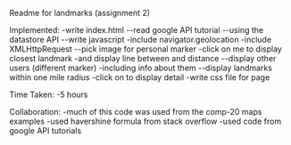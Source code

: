 Readme for landmarks (assignment 2)

Implemented:
-write index.html
--read google API tutorial
--using the datastore API
--write javascript
	-include navigator.geolocation
	-include XMLHttpRequest
--pick image for personal marker
    -click on me to display closest landmark
	-and display line between and distance
--display other users (different marker)
	-including info about them
--display landmarks within one mile radius
	-click on to display detail
-write css file for page

Time Taken:
-5 hours

Collaboration:
-much of this code was used from the comp-20 maps examples
-used havershine formula from stack overflow
-used code from google API tutorials